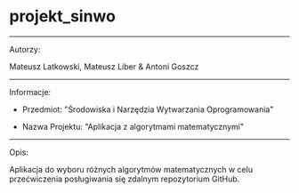 # projekt_sinwo
_____________________________________________________________________________________
Autorzy:

Mateusz Latkowski, Mateusz Liber & Antoni Goszcz
_____________________________________________________________________________________
Informacje:

- Przedmiot:
"Środowiska i Narzędzia Wytwarzania Oprogramowania"

- Nazwa Projektu:
"Aplikacja z algorytmami matematycznymi"

_____________________________________________________________________________________
Opis:

Aplikacja do wyboru różnych algorytmów matematycznych w celu przećwiczenia posługiwania
się zdalnym repozytorium GitHub.
